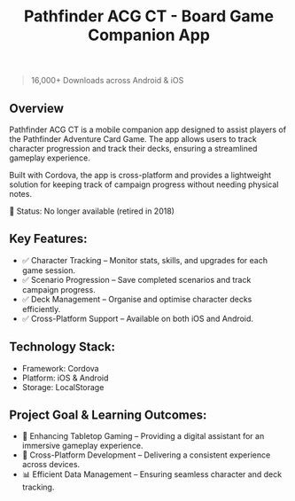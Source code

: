 ﻿---
title: Pathfinder ACG CT - Board Game Companion App
publishDate: 2016-07-17 00:00:00
img: /assets/pathfinder-acg-ct.png
img_alt: Pathfinder ACG CT app interface displaying character tracking and game progress.
description: |
  A companion app for the Pathfinder Adventure Card Game.
tags:
  - Application
  - Game Companion
  - Tabletop Gaming
---
> 16,000+ Downloads across Android & iOS

## Overview

Pathfinder ACG CT is a mobile companion app designed to assist players of the Pathfinder Adventure Card Game. The app allows users to track character progression and track their decks, ensuring a streamlined gameplay experience.

Built with Cordova, the app is cross-platform and provides a lightweight solution for keeping track of campaign progress without needing physical notes.

📌 Status: No longer available (retired in 2018)

## Key Features:
- ✅ Character Tracking – Monitor stats, skills, and upgrades for each game session.
- ✅ Scenario Progression – Save completed scenarios and track campaign progress.
- ✅ Deck Management – Organise and optimise character decks efficiently.
- ✅ Cross-Platform Support – Available on both iOS and Android.

## Technology Stack:
- Framework: Cordova
- Platform: iOS & Android
- Storage: LocalStorage

## Project Goal & Learning Outcomes:
- 🎲 Enhancing Tabletop Gaming – Providing a digital assistant for an immersive gameplay experience.
- 📱 Cross-Platform Development – Delivering a consistent experience across devices.
- 📊 Efficient Data Management – Ensuring seamless character and deck tracking.
